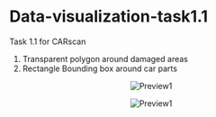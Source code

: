 # Data-visualization-task1.1

Task 1.1 for CARscan

1. Transparent polygon around damaged areas
2. Rectangle Bounding box around car parts

<center>

![Preview1](https://drive.google.com/uc?export=view&id=1PhJRzKHHHv0dT8bz8Et6-0078PfPW5kW)



![Preview1](https://drive.google.com/uc?export=view&id=1cN0Xi6PdVOoKsrrSY7Zr2zokH0QhUCvk)

</center>